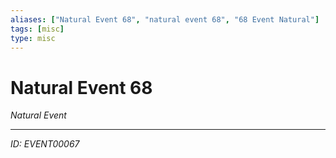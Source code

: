 ```yaml
---
aliases: ["Natural Event 68", "natural event 68", "68 Event Natural"]
tags: [misc]
type: misc
---
```


# Natural Event 68

*Natural Event*

---
*ID: EVENT00067*